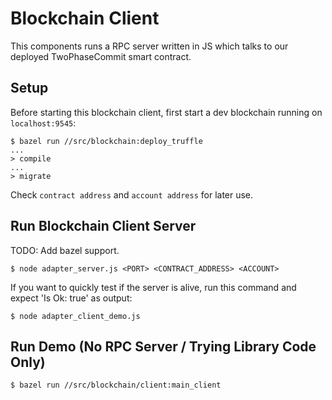 # Blockchain Client

This components runs a RPC server written in JS which talks to our deployed
TwoPhaseCommit smart contract.

## Setup

Before starting this blockchain client, first start a dev blockchain running on
`localhost:9545`:

```
$ bazel run //src/blockchain:deploy_truffle
...
> compile
...
> migrate
```

Check `contract address` and `account address` for later use.

## Run Blockchain Client Server

TODO: Add bazel support.

```
$ node adapter_server.js <PORT> <CONTRACT_ADDRESS> <ACCOUNT>
```

If you want to quickly test if the server is alive, run this command and expect
'Is Ok: true' as output:

```
$ node adapter_client_demo.js
```

## Run Demo (No RPC Server / Trying Library Code Only)

```
$ bazel run //src/blockchain/client:main_client
```
